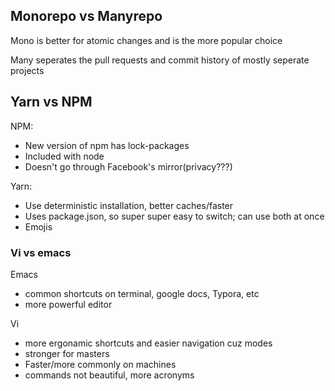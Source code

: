 ## Monorepo vs Manyrepo

Mono is better for atomic changes and is the more popular choice

Many seperates the pull requests and commit history of mostly seperate projects

## Yarn vs NPM

NPM:

- New version of npm has lock-packages
- Included with node
- Doesn't go through Facebook's mirror(privacy???)

Yarn:

- Use deterministic installation, better caches/faster
- Uses package.json, so super super easy to switch; can use both at once
- Emojis

### Vi vs emacs

Emacs 

- common shortcuts on terminal, google docs, Typora, etc 
- more powerful editor 

Vi

- more ergonamic shortcuts and easier navigation cuz modes
- stronger for masters
- Faster/more commonly on machines
- commands not beautiful, more acronyms

